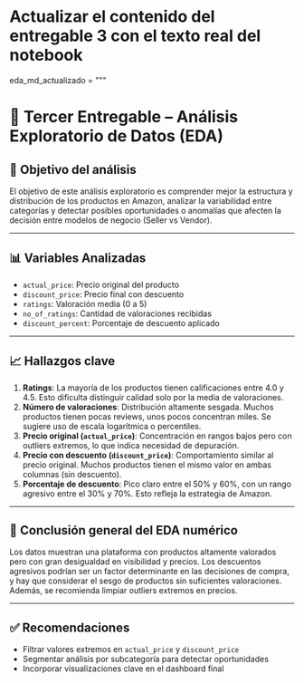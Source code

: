 # Actualizar el contenido del entregable 3 con el texto real del notebook

eda_md_actualizado = """
# 🧾 Tercer Entregable – Análisis Exploratorio de Datos (EDA)

## 🎯 Objetivo del análisis
El objetivo de este análisis exploratorio es comprender mejor la estructura y distribución de los productos en Amazon, analizar la variabilidad entre categorías y detectar posibles oportunidades o anomalías que afecten la decisión entre modelos de negocio (Seller vs Vendor).

---

## 📊 Variables Analizadas
- `actual_price`: Precio original del producto
- `discount_price`: Precio final con descuento
- `ratings`: Valoración media (0 a 5)
- `no_of_ratings`: Cantidad de valoraciones recibidas
- `discount_percent`: Porcentaje de descuento aplicado

---

## 📈 Hallazgos clave

1. **Ratings**: La mayoría de los productos tienen calificaciones entre 4.0 y 4.5. Esto dificulta distinguir calidad solo por la media de valoraciones.
2. **Número de valoraciones**: Distribución altamente sesgada. Muchos productos tienen pocas reviews, unos pocos concentran miles. Se sugiere uso de escala logarítmica o percentiles.
3. **Precio original (`actual_price`)**: Concentración en rangos bajos pero con outliers extremos, lo que indica necesidad de depuración.
4. **Precio con descuento (`discount_price`)**: Comportamiento similar al precio original. Muchos productos tienen el mismo valor en ambas columnas (sin descuento).
5. **Porcentaje de descuento**: Pico claro entre el 50% y 60%, con un rango agresivo entre el 30% y 70%. Esto refleja la estrategia de Amazon.

---

## 🧠 Conclusión general del EDA numérico
Los datos muestran una plataforma con productos altamente valorados pero con gran desigualdad en visibilidad y precios. Los descuentos agresivos podrían ser un factor determinante en las decisiones de compra, y hay que considerar el sesgo de productos sin suficientes valoraciones. Además, se recomienda limpiar outliers extremos en precios.

---

## ✅ Recomendaciones
- Filtrar valores extremos en `actual_price` y `discount_price`
- Segmentar análisis por subcategoría para detectar oportunidades
- Incorporar visualizaciones clave en el dashboard final
